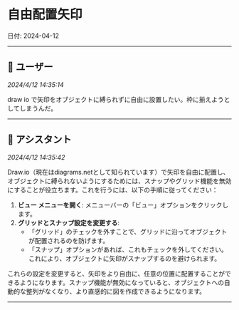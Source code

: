 # 自由配置矢印

日付: 2024-04-12

---

## 👤 ユーザー
*2024/4/12 14:35:14*

draw io で矢印をオブジェクトに縛られずに自由に設置したい。枠に揃えようとしてしまうんだ。

---

## 🤖 アシスタント
*2024/4/12 14:35:42*

Draw.io（現在はdiagrams.netとして知られています）で矢印を自由に配置し、オブジェクトに縛られないようにするためには、スナップやグリッド機能を無効にすることが役立ちます。これを行うには、以下の手順に従ってください：

1. **ビュー メニューを開く**: メニューバーの「ビュー」オプションをクリックします。
2. **グリッドとスナップ設定を変更する**:
   - 「グリッド」のチェックを外すことで、グリッドに沿ってオブジェクトが配置されるのを防げます。
   - 「スナップ」オプションがあれば、これもチェックを外してください。これにより、オブジェクトに矢印がスナップするのを避けられます。

これらの設定を変更すると、矢印をより自由に、任意の位置に配置することができるようになります。スナップ機能が無効になっていると、オブジェクトへの自動的な整列がなくなり、より直感的に図を作成できるようになります。

---
